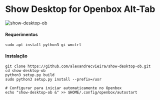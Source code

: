 # Show Desktop for Openbox Alt-Tab 

![show-desktop-ob](http://alexandrecvieira.droppages.com/images/show-desktop-ob.png)

#### Requerimentos

	sudo apt install python3-gi wmctrl

#### Instalação

	git clone https://github.com/alexandrecvieira/show-desktop-ob.git
	cd show-desktop-ob
	python3 setup.py build
    sudo python3 setup.py install --prefix=/usr

	# Configurar para iniciar automaticamente no Openbox
	echo "show-desktop-ob &" >> $HOME/.config/openbox/autostart
